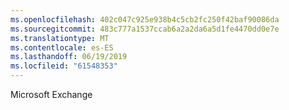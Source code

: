 ```yaml
---
ms.openlocfilehash: 402c047c925e938b4c5cb2fc250f42baf90086da
ms.sourcegitcommit: 483c777a1537ccab6a2a2da6a5d1fe4470dd0e7e
ms.translationtype: MT
ms.contentlocale: es-ES
ms.lasthandoff: 06/19/2019
ms.locfileid: "61548353"
---
```

Microsoft Exchange